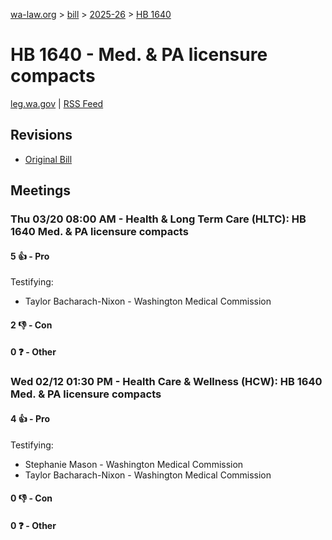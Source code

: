 [wa-law.org](/) > [bill](/bill/) > [2025-26](/bill/2025-26/) > [HB 1640](/bill/2025-26/hb/1640/)

# HB 1640 - Med. & PA licensure compacts
[leg.wa.gov](https://app.leg.wa.gov/billsummary?BillNumber=1640&Year=2025&Initiative=false) | [RSS Feed](./rss.xml)

## Revisions
* [Original Bill](1/)

## Meetings
### Thu 03/20 08:00 AM - Health & Long Term Care (HLTC): HB 1640 Med. & PA licensure compacts
#### 5 👍 - Pro
Testifying:
* Taylor Bacharach-Nixon - Washington Medical Commission

#### 2 👎 - Con

#### 0 ❓ - Other

### Wed 02/12 01:30 PM - Health Care & Wellness (HCW): HB 1640 Med. & PA licensure compacts
#### 4 👍 - Pro
Testifying:
* Stephanie Mason - Washington Medical Commission
* Taylor Bacharach-Nixon - Washington Medical Commission

#### 0 👎 - Con

#### 0 ❓ - Other
